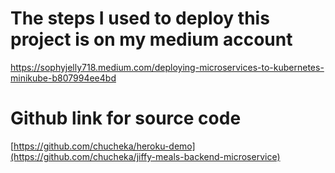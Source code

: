 # The steps I used to deploy this project is on my medium account
https://sophyjelly718.medium.com/deploying-microservices-to-kubernetes-minikube-b807994ee4bd

# Github link for source code
[https://github.com/chucheka/heroku-demo](https://github.com/chucheka/jiffy-meals-backend-microservice)
